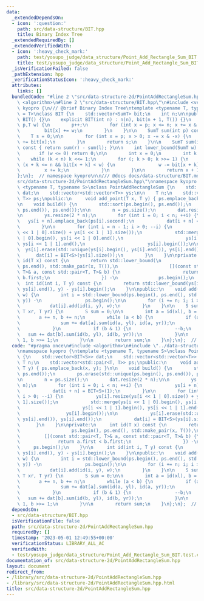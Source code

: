 ```yaml
---
data:
  _extendedDependsOn:
  - icon: ':question:'
    path: src/data-structure/BIT.hpp
    title: Binary Index Tree
  _extendedRequiredBy: []
  _extendedVerifiedWith:
  - icon: ':heavy_check_mark:'
    path: test/yosupo_judge/data_structure/Point_Add_Rectangle_Sum_BIT.test.cpp
    title: test/yosupo_judge/data_structure/Point_Add_Rectangle_Sum_BIT.test.cpp
  _isVerificationFailed: false
  _pathExtension: hpp
  _verificationStatusIcon: ':heavy_check_mark:'
  attributes:
    links: []
  bundledCode: "#line 2 \"src/data-structure-2d/PointAddRectangleSum.hpp\"\n#include\
    \ <algorithm>\n#line 2 \"src/data-structure/BIT.hpp\"\n#include <vector>\nnamespace\
    \ kyopro {\n/// @brief Binary Index Tree\ntemplate <typename T, typename SumT\
    \ = T>\nclass BIT {\n    std::vector<SumT> bit;\n    int n;\n\npublic:\n    explicit\
    \ BIT() {}\n    explicit BIT(int n) : n(n), bit(n + 1, T()) {}\n    void add(int\
    \ p,T w) {\n        p++;\n        for (int x = p; x <= n; x += x & -x) {\n   \
    \         bit[x] += w;\n        }\n    }\n\n    SumT sum(int p) const {\n    \
    \    T s = 0;\n\n        for (int x = p; x > 0; x -= x & -x) {\n            s\
    \ += bit[x];\n        }\n        return s;\n    }\n\n    SumT sum(int l, int r)\
    \ const { return sum(r) - sum(l); }\n\n    int lower_bound(SumT w) const {\n \
    \       if (w <= 0) return 0;\n\n        int x = 0;\n        int k = 1;\n    \
    \    while (k < n) k <<= 1;\n        for (; k > 0; k >>= 1) {\n            if\
    \ (x + k <= n && bit[x + k] < w) {\n                w -= bit[x + k];\n       \
    \         x += k;\n            }\n        }\n\n        return x + 1;\n    }\n\
    };\n};  // namespace kyopro\n\n/// @docs docs/data-structure/BIT.md\n#line 4 \"\
    src/data-structure-2d/PointAddRectangleSum.hpp\"\nnamespace kyopro {\ntemplate\
    \ <typename T, typename S>\nclass PointAddRectangleSum {\n    std::vector<BIT<S>>\
    \ dat;\n    std::vector<std::vector<T>> ys;\n\n    T n;\n    std::vector<std::pair<T,\
    \ T>> ps;\npublic:\n     void add_point(T x, T y) { ps.emplace_back(x, y); }\n\
    \n    void build() {\n        std::sort(ps.begin(), ps.end());\n        ps.erase(std::unique(ps.begin(),\
    \ ps.end()), ps.end());\n\n        n = ps.size();\n        dat.resize(2 * n);\n\
    \n        ys.resize(2 * n);\n        for (int i = 0; i < n; ++i) {\n         \
    \   ys[i + n].emplace_back(ps[i].second);\n            dat[i + n] = BIT<S>(1);\n\
    \        }\n\n        for (int i = n - 1; i > 0; --i) {\n            ys[i].resize(ys[i\
    \ << 1 | 0].size() + ys[i << 1 | 1].size());\n            std::merge(ys[i << 1\
    \ | 0].begin(), ys[i << 1 | 0].end(),\n                       ys[i << 1 | 1].begin(),\
    \ ys[i << 1 | 1].end(),\n                       ys[i].begin());\n\n          \
    \  ys[i].erase(std::unique(ys[i].begin(), ys[i].end()), ys[i].end());\n      \
    \      dat[i] = BIT<S>(ys[i].size());\n        }\n    }\n\nprivate:\n     int\
    \ id(T x) const {\n        return std::lower_bound(\n                   ps.begin(),\
    \ ps.end(), std::make_pair(x, T()),\n                   [](const std::pair<T,\
    \ T>& a, const std::pair<T, T>& b) {\n                       return a.first <\
    \ b.first;\n                   }) -\n               ps.begin();\n    }\n\n   \
    \  int id(int i, T y) const {\n        return std::lower_bound(ys[i].begin(),\
    \ ys[i].end(), y) - ys[i].begin();\n    }\n\npublic:\n    void add(T x, T y, S\
    \ w) {\n        int i = std::lower_bound(ps.begin(), ps.end(), std::make_pair(x,\
    \ y)) -\n                ps.begin();\n\n        for (i += n; i; i >>= 1) {\n \
    \           dat[i].add(id(i, y), w);\n        }\n    }\n\n    S sum(T xl, T yl,\
    \ T xr, T yr) {\n        S sum = 0;\n\n        int a = id(xl), b = id(xr);\n \
    \       a += n, b += n;\n        while (a < b) {\n            if (a & 1) {\n \
    \               sum += dat[a].sum(id(a, yl), id(a, yr));\n                ++a;\n\
    \            }\n            if (b & 1) {\n                --b;\n             \
    \   sum += dat[b].sum(id(b, yl), id(b, yr));\n            }\n\n            a >>=\
    \ 1, b >>= 1;\n        }\n\n        return sum;\n    }\n};\n};  // namespace kyopro\n"
  code: "#pragma once\n#include <algorithm>\n#include \"../data-structure/BIT.hpp\"\
    \nnamespace kyopro {\ntemplate <typename T, typename S>\nclass PointAddRectangleSum\
    \ {\n    std::vector<BIT<S>> dat;\n    std::vector<std::vector<T>> ys;\n\n   \
    \ T n;\n    std::vector<std::pair<T, T>> ps;\npublic:\n     void add_point(T x,\
    \ T y) { ps.emplace_back(x, y); }\n\n    void build() {\n        std::sort(ps.begin(),\
    \ ps.end());\n        ps.erase(std::unique(ps.begin(), ps.end()), ps.end());\n\
    \n        n = ps.size();\n        dat.resize(2 * n);\n\n        ys.resize(2 *\
    \ n);\n        for (int i = 0; i < n; ++i) {\n            ys[i + n].emplace_back(ps[i].second);\n\
    \            dat[i + n] = BIT<S>(1);\n        }\n\n        for (int i = n - 1;\
    \ i > 0; --i) {\n            ys[i].resize(ys[i << 1 | 0].size() + ys[i << 1 |\
    \ 1].size());\n            std::merge(ys[i << 1 | 0].begin(), ys[i << 1 | 0].end(),\n\
    \                       ys[i << 1 | 1].begin(), ys[i << 1 | 1].end(),\n      \
    \                 ys[i].begin());\n\n            ys[i].erase(std::unique(ys[i].begin(),\
    \ ys[i].end()), ys[i].end());\n            dat[i] = BIT<S>(ys[i].size());\n  \
    \      }\n    }\n\nprivate:\n     int id(T x) const {\n        return std::lower_bound(\n\
    \                   ps.begin(), ps.end(), std::make_pair(x, T()),\n          \
    \         [](const std::pair<T, T>& a, const std::pair<T, T>& b) {\n         \
    \              return a.first < b.first;\n                   }) -\n          \
    \     ps.begin();\n    }\n\n     int id(int i, T y) const {\n        return std::lower_bound(ys[i].begin(),\
    \ ys[i].end(), y) - ys[i].begin();\n    }\n\npublic:\n    void add(T x, T y, S\
    \ w) {\n        int i = std::lower_bound(ps.begin(), ps.end(), std::make_pair(x,\
    \ y)) -\n                ps.begin();\n\n        for (i += n; i; i >>= 1) {\n \
    \           dat[i].add(id(i, y), w);\n        }\n    }\n\n    S sum(T xl, T yl,\
    \ T xr, T yr) {\n        S sum = 0;\n\n        int a = id(xl), b = id(xr);\n \
    \       a += n, b += n;\n        while (a < b) {\n            if (a & 1) {\n \
    \               sum += dat[a].sum(id(a, yl), id(a, yr));\n                ++a;\n\
    \            }\n            if (b & 1) {\n                --b;\n             \
    \   sum += dat[b].sum(id(b, yl), id(b, yr));\n            }\n\n            a >>=\
    \ 1, b >>= 1;\n        }\n\n        return sum;\n    }\n};\n};  // namespace kyopro"
  dependsOn:
  - src/data-structure/BIT.hpp
  isVerificationFile: false
  path: src/data-structure-2d/PointAddRectangleSum.hpp
  requiredBy: []
  timestamp: '2023-05-01 12:49:55+00:00'
  verificationStatus: LIBRARY_ALL_AC
  verifiedWith:
  - test/yosupo_judge/data_structure/Point_Add_Rectangle_Sum_BIT.test.cpp
documentation_of: src/data-structure-2d/PointAddRectangleSum.hpp
layout: document
redirect_from:
- /library/src/data-structure-2d/PointAddRectangleSum.hpp
- /library/src/data-structure-2d/PointAddRectangleSum.hpp.html
title: src/data-structure-2d/PointAddRectangleSum.hpp
---
```


